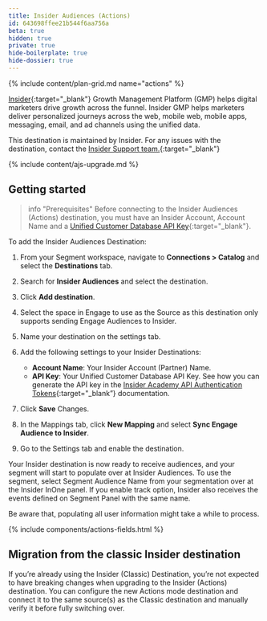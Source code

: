 ```yaml
---
title: Insider Audiences (Actions)
id: 643698ffee21b544f6aa756a
beta: true
hidden: true
private: true
hide-boilerplate: true
hide-dossier: true
---
```


{% include content/plan-grid.md name="actions" %}

[Insider](https://useinsider.com/integration/segment/?utm_source=segmentio&utm_medium=docs&utm_campaign=partners){:target="_blank"} Growth Management Platform (GMP) helps digital marketers drive growth across the funnel. Insider GMP helps marketers deliver personalized journeys across the web, mobile web, mobile apps, messaging, email, and ad channels using the unified data.

This destination is maintained by Insider. For any issues with the destination, contact the [Insider Support team.](mailto:insiderhelp@useinsider.com){:target="_blank"}

{% include content/ajs-upgrade.md %}

## Getting started

> info "Prerequisites"
> Before connecting to the Insider Audiences (Actions) destination, you must have an Insider Account, Account Name and a [Unified Customer Database API Key](https://academy.useinsider.com/docs/api-authentication-tokens){:target="_blank"}.

To add the Insider Audiences Destination:

1. From your Segment workspace, navigate to **Connections > Catalog** and select the **Destinations** tab.

2. Search for **Insider Audiences** and select the destination.

3. Click **Add destination**.

4. Select the space in Engage to use as the Source as this destination only supports sending Engage Audiences to Insider.

5. Name your destination on the settings tab.

6. Add the following settings to your Insider Destinations:

   - **Account Name**: Your Insider Account (Partner) Name.
   - **API Key**: Your Unified Customer Database API Key. See how you can generate the API key in the [Insider Academy API Authentication Tokens](https://academy.useinsider.com/docs/api-authentication-tokens#generate-api-key){:target="_blank”} documentation.

7. Click **Save** Changes.

8. In the Mappings tab, click **New Mapping** and select **Sync Engage Audience to Insider**.

9. Go to the Settings tab and enable the destination.

Your Insider destination is now ready to receive audiences, and your segment will start to populate over at Insider Audiences. To use the segment, select Segment Audience Name from your segmentation over at the Insider InOne panel. If you enable track option, Insider also receives the events defined on Segment Panel with the same name.

Be aware that, populating all user information might take a while to process.

{% include components/actions-fields.html %}

## Migration from the classic Insider destination

If you’re already using the Insider (Classic) Destination, you’re not expected to have breaking changes when upgrading to the Insider (Actions) destination. You can configure the new Actions mode destination and connect it to the same source(s) as the Classic destination and manually verify it before fully switching over.
